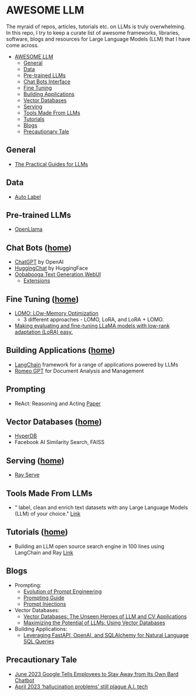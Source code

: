 # AWESOME LLM

The myraid of repos, articles, tutorials etc. on LLMs is truly overwhelming. In this repo, I try to keep a curate list of awesome frameworks, libraries, software, blogs and resources for Large Language Models (LLM) that I have come across.

- [AWESOME LLM](#awesome-llm)
    - [General](#general)
    - [Data](#data)
    - [Pre-trained LLMs](#pre-trained-llms)
    - [Chat Bots Interface](#chat-bot)
    - [Fine Tuning](#fine-tuning)
    - [Building Applications](#building-applications)
    - [Vector Databases](#vector-databases)
    - [Serving](#serving)
    - [Tools Made From LLMs](#tools-made-from-llms)
    - [Tutorials](#tutorials)
    - [Blogs](#blogs)
    - [Precautionary Tale](#precautionary-tale)

## General

- [The Practical Guides for LLMs](https://github.com/Mooler0410/LLMsPracticalGuide)

## Data

- [Auto Label](https://github.com/refuel-ai/autolabel)

## Pre-trained LLMs

- [OpenLlama](https://github.com/openlm-research/open_llama)

## Chat Bots ([home](#awesome-llm))

- [ChatGPT](https://chat.openai.com/) by OpenAI
- [HuggingChat](https://huggingface.co/chat/) by HuggingFace
- [Oobabooga Text Generation WebUI](https://github.com/oobabooga/text-generation-webui)
    - [Extensions](https://github.com/oobabooga/text-generation-webui-extensions)

## Fine Tuning ([home](#awesome-llm))

- [LOMO: LOw-Memory Optimization](https://github.com/OpenLMLab/LOMO)
    - 3 different approaches - LOMO, LoRA, and LoRA + LOMO.
- [Making evaluating and fine-tuning LLaMA models with low-rank adaptation (LoRA) easy.](https://github.com/zetavg/LLaMA-LoRA-Tuner)

## Building Applications ([home](#awesome-llm))

- [LangChain](https://python.langchain.com/en/latest/index.html) framework for a range of applications powered by LLMs
- [Romeo GPT](https://github.com/fmanrique8/romeo-gpt) for Document Analysis and Management

## Prompting

- ReAct: Reasoning and Acting [Paper](https://arxiv.org/pdf/2210.03629.pdf)

## Vector Databases ([home](#awesome-llm))

- [HyperDB](https://github.com/jdagdelen/hyperdb)
- Facebook AI Similarity Search, FAISS

## Serving ([home](#awesome-llm))

- [Ray Serve](https://docs.ray.io/en/latest/serve/index.html)

## Tools Made From LLMs

- " label, clean and enrich text datasets with any Large Language Models (LLM) of your choice." [Link](https://github.com/refuel-ai/autolabel)

## Tutorials ([home](#awesome-llm))

- Building an LLM open source search engine in 100 lines using LangChain and Ray [Link](https://www.anyscale.com/blog/llm-open-source-search-engine-langchain-ray)

## Blogs

- Prompting:
    - [Evolution of Prompt Engineering](https://www.linkedin.com/pulse/evolution-prompt-engineering-reza-bonyadi)
    - [Prompting Guide](https://www.promptingguide.ai/techniques/knowledge)
    - [Prompt Injections](https://vickieli.medium.com/hacking-llms-with-prompt-injections-6a5ebffb182b)
- Vector Databases:
    - [Vector Databases: The Unseen Heroes of LLM and CV Applications](https://pmanrique001.medium.com/vector-databases-the-unseen-heroes-of-llm-and-cv-applications-c2246d7cf29f)
    - [Maximizing the Potential of LLMs: Using Vector Databases](https://www.ruxu.dev/articles/ai/vector-stores/)
- Building Applications:
    - [Leveraging FastAPI, OpenAI, and SQLAlchemy for Natural Language SQL Queries](https://medium.com/@lgutierrwr/leveraging-fastapi-openai-and-sqlalchemy-for-natural-language-sql-queries-89052547289f)

## Precautionary Tale

- [June 2023 Google Tells Employees to Stay Away from Its Own Bard Chatbot](https://gizmodo.com/google-tells-employees-to-stay-away-from-its-bard-chatb-1850542824)
- [April 2023 ‘hallucination problems’ still plague A.I. tech](https://fortune.com/2023/04/17/google-ceo-sundar-pichai-artificial-intelligence-bard-hallucinations-unsolved/)
